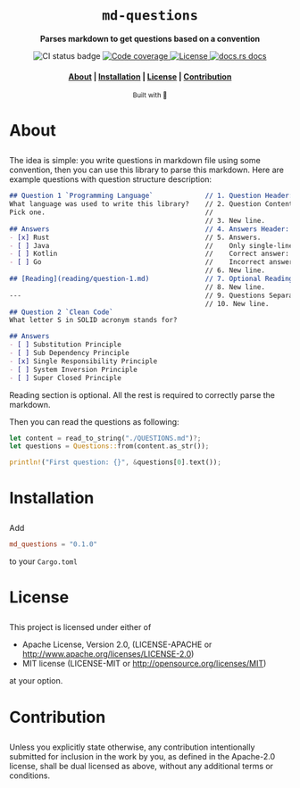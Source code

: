 <div align="center">

  <h1><code>md-questions</code></h1>

  <p>
    <strong>Parses markdown to get questions based on a convention</strong>
  </p>

  <p>
    <img src="https://github.com/devzbysiu/md-questions/workflows/CI/badge.svg" alt="CI status
    badge" />
    <a href="https://codecov.io/gh/devzbysiu/md-questions">
      <img src="https://img.shields.io/codecov/c/github/devzbysiu/md-questions?color=%2388C0D0&logoColor=%234C566A&style=flat-square&token=bfdc4b9d55534910ae48fba0b8e984d0" alt="Code coverage"/>
    </a>
    <a href="https://crates.io/crates/md-questions">
      <img src="https://img.shields.io/crates/l/md-questions?color=%2388C0D0&logoColor=%234C566A&style=flat-square" alt="License"/>
    </a>
    <a href="https://docs.rs/md-questions">
      <img src="https://img.shields.io/badge/docs-latest-blue.svg?color=%2388C0D0&logoColor=%234C566A&style=flat-square" alt="docs.rs docs" />
    </a>
  </p>

  <h4>
    <a href="#about">About</a>
    <span> | </span>
    <a href="#installation">Installation</a>
    <span> | </span>
    <a href="#license">License</a>
    <span> | </span>
    <a href="#contribution">Contribution</a>
  </h3>

  <sub>Built with 🦀</sub>
</div>

# <p id="about">About</p>

The idea is simple: you write questions in markdown file using some convention, then you can use this library to
parse this markdown. Here are example questions with question structure description:

```markdown
## Question 1 `Programming Language`             // 1. Question Header: ## Question <number> `<category>`
What language was used to write this library?    // 2. Question Content. Can be multi-line.
Pick one.                                        //
                                                 // 3. New line.
## Answers                                       // 4. Answers Header: ## Answers
- [x] Rust                                       // 5. Answers.
- [ ] Java                                       //    Only single-line answers.
- [ ] Kotlin                                     //    Correct answer: - [x] <text>
- [ ] Go                                         //    Incorrect answer: - [ ] <text>
                                                 // 6. New line.
## [Reading](reading/question-1.md)              // 7. Optional Reading Header: ## [Reading](url)
                                                 // 8. New line.
---                                              // 9. Questions Separator.
                                                 // 10. New line.
## Question 2 `Clean Code`
What letter S in SOLID acronym stands for?

## Answers
- [ ] Substitution Principle
- [ ] Sub Dependency Principle
- [x] Single Responsibility Principle
- [ ] System Inversion Principle
- [ ] Super Closed Principle


```

Reading section is optional. All the rest is required to correctly parse the markdown.

Then you can read the questions as following:
```rust
let content = read_to_string("./QUESTIONS.md")?;
let questions = Questions::from(content.as_str());

println!("First question: {}", &questions[0].text());
```

# <p id="installation">Installation</p>

Add
```toml
md_questions = "0.1.0"
```
to your `Cargo.toml`

# <p id="license">License</p>

This project is licensed under either of

- Apache License, Version 2.0, (LICENSE-APACHE or http://www.apache.org/licenses/LICENSE-2.0)
- MIT license (LICENSE-MIT or http://opensource.org/licenses/MIT)

at your option.

# <p id="contribution">Contribution</p>


Unless you explicitly state otherwise, any contribution intentionally submitted for inclusion in the work by you, as defined in the Apache-2.0 license, shall be dual licensed as above, without any additional terms or conditions.
